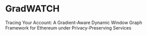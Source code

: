 # GradWATCH
Tracing Your Account: A Gradient-Aware Dynamic Window Graph Framework for Ethereum under Privacy-Preserving Services
